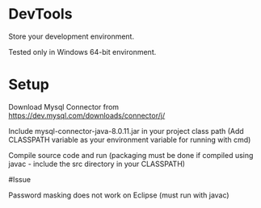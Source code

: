 # DevTools
Store your development environment.

Tested only in Windows 64-bit environment.

# Setup

Download Mysql Connector from https://dev.mysql.com/downloads/connector/j/ 

Include mysql-connector-java-8.0.11.jar in your project class path (Add CLASSPATH variable as your environment variable for running with cmd)

Compile source code and run (packaging must be done if compiled using javac - include the src directory in your CLASSPATH)


#Issue

Password masking does not work on Eclipse (must run with javac)

